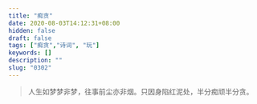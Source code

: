 ```yaml
---
title: "痴贪"
date: 2020-08-03T14:12:31+08:00
hidden: false
draft: false
tags: ["痴贪","诗词", "玩"]
keywords: []
description: ""
slug: "0302"
---
```


> 人生如梦梦非梦，往事前尘亦非烟。只因身陷红泥处，半分痴顽半分贪。
<!--more-->